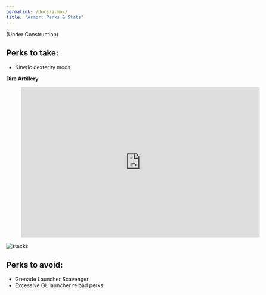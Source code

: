 ```yaml
---
permalink: /docs/armor/
title: "Armor: Perks & Stats"
---
```


(Under Construction)


## Perks to take:

- Kinetic dexterity mods


**Dire Artillery**

<figure class="video_container">
  <iframe src='https://gfycat.com/ifr/UnderstatedMarvelousIrukandjijellyfish' frameborder='0' scrolling='no' allowfullscreen width='640' height='404'></iframe>
</figure>

![stacks](https://cdn.discordapp.com/attachments/647452715441717248/654820665467338752/unknown.png)

## Perks to avoid:

- Grenade Launcher Scavenger
- Excessive GL launcher reload perks
